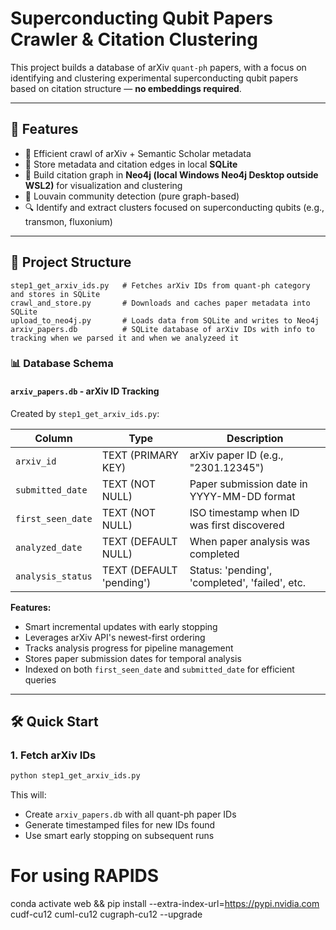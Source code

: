 # Superconducting Qubit Papers Crawler & Citation Clustering

This project builds a database of arXiv `quant-ph` papers, with a focus on identifying and clustering experimental superconducting qubit papers based on citation structure — **no embeddings required**.

---

## 🔧 Features

- 🚀 Efficient crawl of arXiv + Semantic Scholar metadata
- 💾 Store metadata and citation edges in local **SQLite**
- 🔗 Build citation graph in **Neo4j (local Windows Neo4j Desktop outside WSL2)** for visualization and clustering
- 🧠 Louvain community detection (pure graph-based)
- 🔍 Identify and extract clusters focused on superconducting qubits (e.g., transmon, fluxonium)
---

## 📂 Project Structure

```
step1_get_arxiv_ids.py   # Fetches arXiv IDs from quant-ph category and stores in SQLite
crawl_and_store.py       # Downloads and caches paper metadata into SQLite
upload_to_neo4j.py       # Loads data from SQLite and writes to Neo4j
arxiv_papers.db          # SQLite database of arXiv IDs with info to tracking when we parsed it and when we analyzeed it
```

### 📊 Database Schema

#### `arxiv_papers.db` - arXiv ID Tracking
Created by `step1_get_arxiv_ids.py`:

| Column | Type | Description |
|--------|------|-------------|
| `arxiv_id` | TEXT (PRIMARY KEY) | arXiv paper ID (e.g., "2301.12345") |
| `submitted_date` | TEXT (NOT NULL) | Paper submission date in YYYY-MM-DD format |
| `first_seen_date` | TEXT (NOT NULL) | ISO timestamp when ID was first discovered |
| `analyzed_date` | TEXT (DEFAULT NULL) | When paper analysis was completed |
| `analysis_status` | TEXT (DEFAULT 'pending') | Status: 'pending', 'completed', 'failed', etc. |

**Features:**
- Smart incremental updates with early stopping
- Leverages arXiv API's newest-first ordering
- Tracks analysis progress for pipeline management
- Stores paper submission dates for temporal analysis
- Indexed on both `first_seen_date` and `submitted_date` for efficient queries

---

## 🛠️ Quick Start

### 1. Fetch arXiv IDs

```bash
python step1_get_arxiv_ids.py
```
This will:
- Create `arxiv_papers.db` with all quant-ph paper IDs
- Generate timestamped files for new IDs found
- Use smart early stopping on subsequent runs


# For using RAPIDS
conda activate web && pip install --extra-index-url=https://pypi.nvidia.com cudf-cu12 cuml-cu12 cugraph-cu12 --upgrade